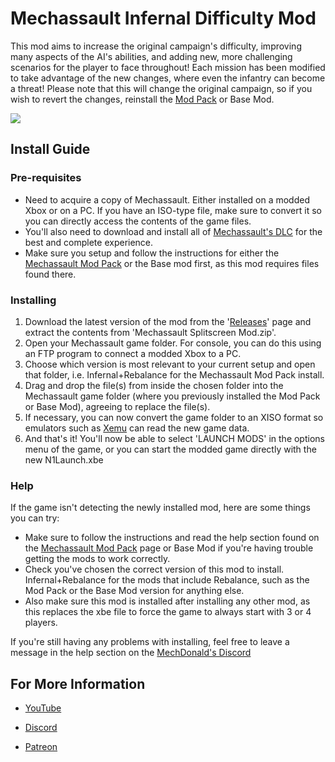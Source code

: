 # Mechassault Infernal Difficulty Mod

This mod aims to increase the original campaign's difficulty, improving many aspects of the AI's abilities, and adding new, more challenging scenarios for the player to face throughout! Each mission has been modified to take advantage of the new changes, where even the infantry can become a threat! Please note that this will change the original campaign, so if you wish to revert the changes, reinstall the [Mod Pack](https://github.com/EliteHeroes/Mechassault-Mod-Pack) or Base Mod.

![](/Screenshots/Pic1.png)

## Install Guide

### Pre-requisites

* Need to acquire a copy of Mechassault. Either installed on a modded Xbox or on a PC. If you have an ISO-type file, make sure to convert it so you can directly access the contents of the game files.
* You'll also need to download and install all of [Mechassault's DLC](https://digiex.net/threads/xbox-offline-xbox-live-downloadable-content-dlc-installers.675) for the best and complete experience.
* Make sure you setup and follow the instructions for either the [Mechassault Mod Pack](https://github.com/EliteHeroes/Mechassault-Mod-Pack) or the Base mod first, as this mod requires files found there.

### Installing

1. Download the latest version of the mod from the '[Releases](https://github.com/EliteHeroes/Mechassault-Infernal-Mod/releases)' page and extract the contents from 'Mechassault Splitscreen Mod.zip'.
2. Open your Mechassault game folder. For console, you can do this using an FTP program to connect a modded Xbox to a PC.
3. Choose which version is most relevant to your current setup and open that folder, i.e. Infernal+Rebalance for the Mechassault Mod Pack install.
4. Drag and drop the file(s) from inside the chosen folder into the Mechassault game folder (where you previously installed the Mod Pack or Base Mod), agreeing to replace the file(s).
5. If necessary, you can now convert the game folder to an XISO format so emulators such as [Xemu](https://xemu.app) can read the new game data.
6. And that's it! You'll now be able to select 'LAUNCH MODS' in the options menu of the game, or you can start the modded game directly with the new N1Launch.xbe

### Help

If the game isn't detecting the newly installed mod, here are some things you can try:

* Make sure to follow the instructions and read the help section found on the [Mechassault Mod Pack](https://github.com/EliteHeroes/Mechassault-Mod-Pack) page or Base Mod if you're having trouble getting the mods to work correctly.
* Check you've chosen the correct version of this mod to install. Infernal+Rebalance for the mods that include Rebalance, such as the Mod Pack or the Base Mod version for anything else.
* Also make sure this mod is installed after installing any other mod, as this replaces the xbe file to force the game to always start with 3 or 4 players.

If you're still having any problems with installing, feel free to leave a message in the help section on the [MechDonald's Discord](https://discord.gg/yKpHC5EPz)

## For More Information

* [YouTube](https://www.youtube.com/channel/UCDrp7GyBoqN7vkPeCx1EUoQ)

* [Discord](https://discord.gg/yKpHC5EPzy)

* [Patreon](https://www.patreon.com/EliteAssault)